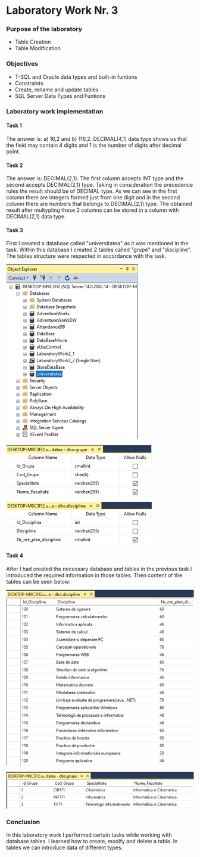 # Laboratory Work Nr. 3

### Purpose of the laboratory
* Table Creation
* Table Modification

### Objectives
* T-SQL and Oracle data types and built-in funtions
* Constraints
* Create, rename and update tables
* SQL Server Data Types and Funtions

### Laboratory work implementation

#### Task 1
The answer is: a) 16,2 and b) 116,2. DECIMAL(4,1) data type shows us that the field may contain 4 digits and 1 is the number of digits after decimal point.

#### Task 2
The answer is: DECIMAL(2,1). The first column accepts INT type and the second accepts DECIMAL(2,1) type. Taking in consideration the precedence rules the result should be of DECIMAL type. As we can see in the first column there are integers formed just from one digit and in the second column there are numbers that belongs to DECIMAL(2,1) type. The obtained result after multypling these 2 columns can be stored in a column with DECIMAL(2,1) data type.

#### Task 3
First I created a database called "universitatea" as it was mentioned in the task. Within this database I created 2 tables called "grupe" and "discipline". The tables structure were respected in accordance with the task.

![Exercise 3.1](https://github.com/Rossnerr/Data-Base/blob/master/DB_Lab.3/Screens/Exercise%203.1.PNG)

![Exercise 3.2](https://github.com/Rossnerr/Data-Base/blob/master/DB_Lab.3/Screens/Exercise%203.2.PNG)

![Exercise 3.3](https://github.com/Rossnerr/Data-Base/blob/master/DB_Lab.3/Screens/Exercise%203.3.PNG)

#### Task 4
After I had created the necessary database and tables in the previous task I introduced the required information in those tables. Then  content of the tables can be seen below:

![Exercise 4.1](https://github.com/Rossnerr/Data-Base/blob/master/DB_Lab.3/Screens/Exercise%204.1.PNG)

![Exercise 4.2](https://github.com/Rossnerr/Data-Base/blob/master/DB_Lab.3/Screens/Exercise%204.2.PNG)

### Conclusion
In this laboratory work I performed certain tasks while working with database tables. I learned how to create, modify and delete a table. In tables we can introduce data of different types.
